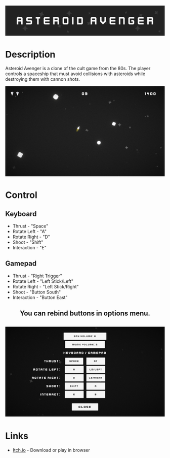 ![Asteroid Avenger Baner](img/AsteroidAvengerBaner.png?raw=true)  

# Description
Asteroid Avenger is a clone of the cult game from the 80s. The player controls a spaceship that must avoid collisions with asteroids while destroying them with cannon shots.

![Asteroid Avenger Baner](img/Gameplay.jpg?raw=true) 

# Control
## Keyboard
- Thrust - "Space"  
- Rotate Left - "A"
- Rotate Right - "D"
- Shoot - "Shift"
- Interaction - "E"

## Gamepad
- Thrust - "Right Trigger"  
- Rotate Left - "Left Stick/Left"
- Rotate Right - "Left Stick/Right"
- Shoot - "Button South"
- Interaction - "Button East"

<h2 align="center">
    <b>You can rebind buttons in options menu.</b>
<h2>

![Asteroid Avenger Baner](img/Menu.jpg?raw=true) 

# Links
* [Itch.io](https://blackthoughtsdev.itch.io/asteroid-avenger) - Download or play in browser
   